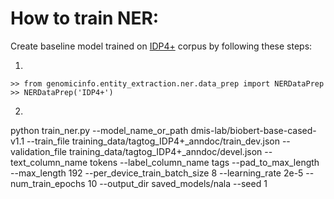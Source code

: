 # How to train NER:
Create baseline model trained on [IDP4+](https://www.tagtog.net/jmcejuela/IDP4plus/-settings) corpus by following these steps:  
  
1.

```   
>> from genomicinfo.entity_extraction.ner.data_prep import NERDataPrep 
>> NERDataPrep('IDP4+')
```

2. 

python train_ner.py --model_name_or_path dmis-lab/biobert-base-cased-v1.1 --train_file training_data/tagtog_IDP4+_anndoc/train_dev.json --validation_file training_data/tagtog_IDP4+_anndoc/devel.json --text_column_name tokens --label_column_name tags --pad_to_max_length --max_length 192 --per_device_train_batch_size 8 --learning_rate 2e-5 --num_train_epochs 10 --output_dir saved_models/nala --seed 1

